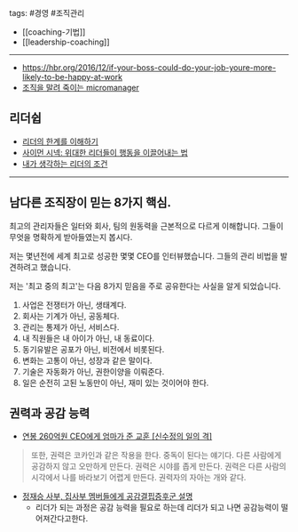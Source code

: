 tags: #경영 #조직관리 


- [[coaching-기법]]
- [[leadership-coaching]]

---

- https://hbr.org/2016/12/if-your-boss-could-do-your-job-youre-more-likely-to-be-happy-at-work
- [조직을 말려 죽이는 micromanager](https://brunch.co.kr/@younghakjang/17)

## 리더쉽
- [리더의 한계를 이해하기](http://jamestic.egloos.com/1995722 "http://jamestic.egloos.com/1995722")
- [사이먼 시넥: 위대한 리더들이 행동을 이끌어내는 법](http://www.ted.com/talks/lang/kor/simon_sinek_how_great_leaders_inspire_action.html "http://www.ted.com/talks/lang/kor/simon_sinek_how_great_leaders_inspire_action.html")
- [내가 생각하는 리더의 조건](http://sungmooncho.com/2011/01/23/leader/ "http://sungmooncho.com/2011/01/23/leader/")

-------

## 남다른 조직장이 믿는 8가지 핵심.

최고의 관리자들은 일터와 회사, 팀의 원동력을 근본적으로 다르게 이해합니다. 그들이 무엇을 명확하게 받아들였는지 봅시다.
  

저는 몇년전에 세계 최고로 성공한 몇몇 CEO를 인터뷰했습니다. 그들의 관리 비법을 발견하려고 했습니다.

저는 '최고 중의 최고'는 다음 8가지 믿음을 주로 공유한다는 사실을 알게 되었습니다.
  

1. 사업은 전쟁터가 아닌, 생태계다.
2. 회사는 기계가 아닌, 공동체다.
3. 관리는 통제가 아닌, 서비스다.
4. 내 직원들은 내 아이가 아닌, 내 동료이다.
5. 동기유발은 공포가 아닌, 비전에서 비롯된다.
6. 변화는 고통이 아닌, 성장과 같은 말이다.
7. 기술은 자동화가 아닌, 권한이양을 이뤄준다.
8. 일은 순전히 고된 노동만이 아닌, 재미 있는 것이어야 한다.

## 권력과 공감 능력
- [연봉 260억원 CEO에게 엄마가 준 교훈 [신수정의 일의 격]](https://n.news.naver.com/article/277/0005091124)

> 또한, 권력은 코카인과 같은 작용을 한다. 중독이 된다는 얘기다. 다른 사람에게 공감하지 않고 오만하게 만든다. 권력은 시야를 좁게 만든다. 권력은 다른 사람의 시각에서 나를 바라보기 어렵게 만든다. 권력자의 자아는 개와 같다.

- [정재승 사부, 집사부 멤버들에게 공감결핍증후군 설명](https://www.youtube.com/watch?v=SBqvuT-LxCE)
	- 리더가 되는 과정은 공감 능력을 필요로 하는데 리더가 되고 나면 공감능력이 떨어져간다고한다.
